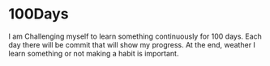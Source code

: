 # 100Days

I am Challenging myself to learn something continuously for 100 days. Each day there will be commit that will show my progress. At the end, weather I learn something or not making a habit is important. 
